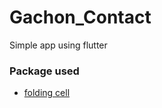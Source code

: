 # Gachon_Contact
Simple app using flutter

### Package used
* [folding cell](https://pub.dev/packages/folding_cell)

